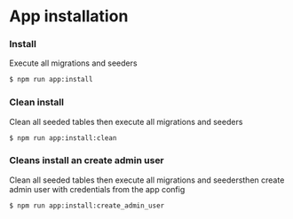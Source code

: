 # App installation

### Install
Execute all migrations and seeders
```bash
$ npm run app:install
```

### Clean install
Clean all seeded tables then execute all migrations and seeders
```bash
$ npm run app:install:clean
```

### Cleans install an create admin user
Clean all seeded tables then execute all migrations and seedersthen create admin user with credentials from the app config
```bash
$ npm run app:install:create_admin_user
```